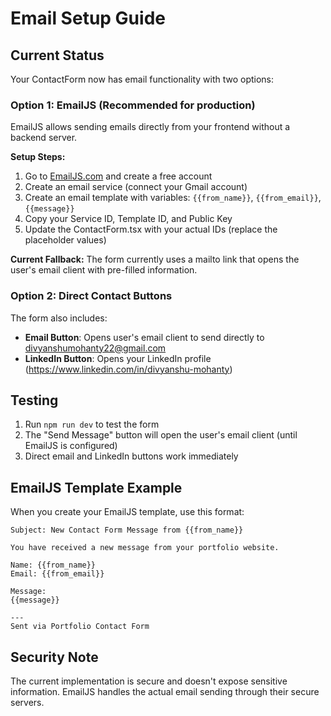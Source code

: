 # Email Setup Guide

## Current Status
Your ContactForm now has email functionality with two options:

### Option 1: EmailJS (Recommended for production)
EmailJS allows sending emails directly from your frontend without a backend server.

**Setup Steps:**
1. Go to [EmailJS.com](https://www.emailjs.com/) and create a free account
2. Create an email service (connect your Gmail account)
3. Create an email template with variables: `{{from_name}}`, `{{from_email}}`, `{{message}}`
4. Copy your Service ID, Template ID, and Public Key
5. Update the ContactForm.tsx with your actual IDs (replace the placeholder values)

**Current Fallback:**
The form currently uses a mailto link that opens the user's email client with pre-filled information.

### Option 2: Direct Contact Buttons
The form also includes:
- **Email Button**: Opens user's email client to send directly to divyanshumohanty22@gmail.com  
- **LinkedIn Button**: Opens your LinkedIn profile (https://www.linkedin.com/in/divyanshu-mohanty)

## Testing
1. Run `npm run dev` to test the form
2. The "Send Message" button will open the user's email client (until EmailJS is configured)
3. Direct email and LinkedIn buttons work immediately

## EmailJS Template Example
When you create your EmailJS template, use this format:

```
Subject: New Contact Form Message from {{from_name}}

You have received a new message from your portfolio website.

Name: {{from_name}}
Email: {{from_email}}

Message:
{{message}}

---
Sent via Portfolio Contact Form
```

## Security Note
The current implementation is secure and doesn't expose sensitive information. EmailJS handles the actual email sending through their secure servers.